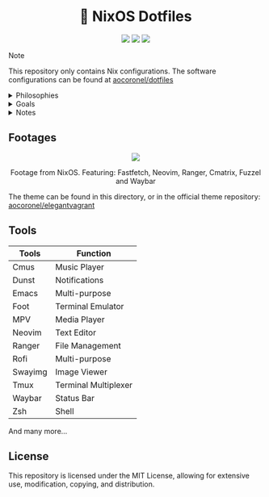 <h1 align="center">🍚 NixOS Dotfiles</h1>

<div align="center">
<img src=https://img.shields.io/github/repo-size/aocoronel/dotfiles-nixos?color=7c5cff&label=SIZE&logo=googlecloudstorage&style=for-the-badge&logoColor=D9E0EE&labelColor=292324>
<img src=https://img.shields.io/badge/Keep%20It%20Simple-Stupid-7c5cff?logo=nixos&style=for-the-badge&logoColor=D9E0EE&labelColor=292324>
<img src=https://img.shields.io/github/license/aocoronel/dotfiles-nixos?color=7c5cff&label=LICENSE&logo=github&style=for-the-badge&logoColor=D9E0EE&labelColor=292324>
</div>

> [!NOTE]
> This repository only contains Nix configurations. The software configurations can be found at [aocoronel/dotfiles](https://github.com/aocoronel/dotfiles)

<details>
  <summary>Philosophies</summary>

- <strong>Keep things simple</strong>
- Keep it easy to maintain
- Lightweight system without sacrificing on visuals (keep it modern)
  </details>

<details>
  <summary>Goals</summary>

- Make the system highly customized
- Keep the visuals consistent with an original theme (Elegant Vagrant)
- Execute any task blazingly fast without any frictions to my workflow
- Integrate CLI tools to produce results better than any GUI Tool
  </details>

<details>
  <summary>Notes</summary>

I do not use Home Manager to manage all my dotfiles, instead I have a separate repository only for the software configurations. I do manage them using `stow` which is much simpler than Home Manager and give me more flexibility.

  </details>

## Footages

<div align="center">
  <img src="https://git.disroot.org/aocoronel/images/raw/branch/main/dotfiles/2025-04-21-nixos.webp">
  <p>Footage from NixOS. Featuring: Fastfetch, Neovim, Ranger, Cmatrix, Fuzzel and Waybar</p>
</div>

The theme can be found in this directory, or in the official theme repository: [aocoronel/elegantvagrant](https://github.com/aocoronel/elegantvagrant)

## Tools

| Tools   | Function             |
| ------- | -------------------- |
| Cmus    | Music Player         |
| Dunst   | Notifications        |
| Emacs   | Multi-purpose        |
| Foot    | Terminal Emulator    |
| MPV     | Media Player         |
| Neovim  | Text Editor          |
| Ranger  | File Management      |
| Rofi    | Multi-purpose        |
| Swayimg | Image Viewer         |
| Tmux    | Terminal Multiplexer |
| Waybar  | Status Bar           |
| Zsh     | Shell                |

And many more...

## License

This repository is licensed under the MIT License, allowing for extensive use, modification, copying, and distribution.
